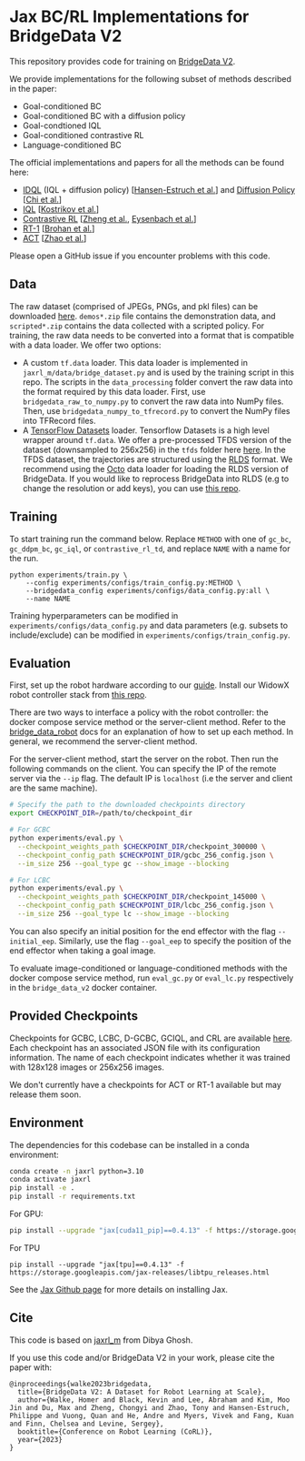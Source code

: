 # Jax BC/RL Implementations for BridgeData V2

This repository provides code for training on [BridgeData V2](https://rail-berkeley.github.io/bridgedata/).

We provide implementations for the following subset of methods described in the paper:

- Goal-conditioned BC
- Goal-conditioned BC with a diffusion policy 
- Goal-condtioned IQL
- Goal-conditioned contrastive RL 
- Language-conditioned BC

The official implementations and papers for all the methods can be found here:
- [IDQL](https://github.com/philippe-eecs/IDQL) (IQL + diffusion policy) [[Hansen-Estruch et al.](https://github.com/philippe-eecs/IDQL)] and [Diffusion Policy](https://diffusion-policy.cs.columbia.edu/) [[Chi et al.](https://diffusion-policy.cs.columbia.edu/)]
- [IQL](https://github.com/ikostrikov/implicit_q_learning) [[Kostrikov et al.](https://arxiv.org/abs/2110.06169)]
- [Contrastive RL](https://chongyi-zheng.github.io/stable_contrastive_rl/) [[Zheng et al.](https://arxiv.org/abs/2306.03346), [Eysenbach et al.](https://arxiv.org/abs/2206.07568)]
- [RT-1](https://github.com/google-research/robotics_transformer) [[Brohan et al.](https://arxiv.org/abs/2212.06817)]
- [ACT](https://github.com/tonyzhaozh/act) [[Zhao et al.](https://arxiv.org/abs/2304.13705)]

Please open a GitHub issue if you encounter problems with this code. 

## Data 
The raw dataset (comprised of JPEGs, PNGs, and pkl files) can be downloaded [here](https://rail.eecs.berkeley.edu/datasets/bridge_release/data/). `demos*.zip` file contains the demonstration data, and `scripted*.zip` contains the data collected with a scripted policy. For training, the raw data needs to be converted into a format that is compatible with a data loader. We offer two options:

- A custom `tf.data` loader. This data loader is implemented in `jaxrl_m/data/bridge_dataset.py` and is used by the training script in this repo. The scripts in the `data_processing` folder convert the raw data into the format required by this data loader. First, use `bridgedata_raw_to_numpy.py` to convert the raw data into NumPy files. Then, use `bridgedata_numpy_to_tfrecord.py` to convert the NumPy files into TFRecord files. 
- A [TensorFlow Datasets](https://www.tensorflow.org/datasets/catalog/overview) loader. Tensorflow Datasets is a high level wrapper around `tf.data`. We offer a pre-processed TFDS version of the dataset (downsampled to 256x256) in the `tfds` folder here [here](https://rail.eecs.berkeley.edu/datasets/bridge_release/data/). In the TFDS dataset, the trajectories are structured using the [RLDS](https://github.com/google-research/rlds) format. We recommend using the [Octo](https://github.com/octo-models/octo) data loader for loading the RLDS version of BridgeData. If you would like to reprocess BridgeData into RLDS (e.g to change the resolution or add keys), you can use [this repo](https://github.com/kpertsch/bridge_rlds_builder/tree/convert_from_raw).

## Training

To start training run the command below. Replace `METHOD` with one of `gc_bc`, `gc_ddpm_bc`, `gc_iql`, or `contrastive_rl_td`, and replace `NAME` with a name for the run. 

```
python experiments/train.py \
    --config experiments/configs/train_config.py:METHOD \
    --bridgedata_config experiments/configs/data_config.py:all \
    --name NAME
```

Training hyperparameters can be modified in `experiments/configs/data_config.py` and data parameters (e.g. subsets to include/exclude) can be modified in `experiments/configs/train_config.py`. 

## Evaluation

First, set up the robot hardware according to our [guide](https://docs.google.com/document/d/1si-6cTElTWTgflwcZRPfgHU7-UwfCUkEztkH3ge5CGc/edit?usp=sharing). Install our WidowX robot controller stack from [this repo](https://github.com/rail-berkeley/bridge_data_robot).

There are two ways to interface a policy with the robot controller: the docker compose service method or the server-client method. Refer to the [bridge_data_robot](https://github.com/rail-berkeley/bridge_data_robot) docs for an explanation of how to set up each method. In general, we recommend the server-client method.

For the server-client method, start the server on the robot. Then run the following commands on the client. You can specify the IP of the remote server via the `--ip` flag. The default IP is `localhost` (i.e the server and client are the same machine). 

```bash
# Specify the path to the downloaded checkpoints directory
export CHECKPOINT_DIR=/path/to/checkpoint_dir

# For GCBC
python experiments/eval.py \
  --checkpoint_weights_path $CHECKPOINT_DIR/checkpoint_300000 \
  --checkpoint_config_path $CHECKPOINT_DIR/gcbc_256_config.json \
  --im_size 256 --goal_type gc --show_image --blocking

# For LCBC
python experiments/eval.py \
  --checkpoint_weights_path $CHECKPOINT_DIR/checkpoint_145000 \
  --checkpoint_config_path $CHECKPOINT_DIR/lcbc_256_config.json \
  --im_size 256 --goal_type lc --show_image --blocking
```

You can also specify an initial position for the end effector with the flag `--initial_eep`. Similarly, use the flag `--goal_eep` to specify the position of the end effector when taking a goal image.

To evaluate image-conditioned or language-conditioned methods with the docker compose service method, run `eval_gc.py` or `eval_lc.py` respectively in the `bridge_data_v2` docker container.

## Provided Checkpoints

Checkpoints for GCBC, LCBC, D-GCBC, GCIQL, and CRL are available [here](https://rail.eecs.berkeley.edu/datasets/bridge_release/checkpoints/). Each checkpoint has an associated JSON file with its configuration information. The name of each checkpoint indicates whether it was trained with 128x128 images or 256x256 images.

We don't currently have a checkpoints for ACT or RT-1 available but may release them soon. 

## Environment

The dependencies for this codebase can be installed in a conda environment:

```bash
conda create -n jaxrl python=3.10
conda activate jaxrl
pip install -e . 
pip install -r requirements.txt
```
For GPU:
```bash
pip install --upgrade "jax[cuda11_pip]==0.4.13" -f https://storage.googleapis.com/jax-releases/jax_cuda_releases.html
```

For TPU
```
pip install --upgrade "jax[tpu]==0.4.13" -f https://storage.googleapis.com/jax-releases/libtpu_releases.html
```
See the [Jax Github page](https://github.com/google/jax) for more details on installing Jax. 

## Cite

This code is based on [jaxrl_m](https://github.com/dibyaghosh/jaxrl_m) from Dibya Ghosh.

If you use this code and/or BridgeData V2 in your work, please cite the paper with:

```
@inproceedings{walke2023bridgedata,
  title={BridgeData V2: A Dataset for Robot Learning at Scale},
  author={Walke, Homer and Black, Kevin and Lee, Abraham and Kim, Moo Jin and Du, Max and Zheng, Chongyi and Zhao, Tony and Hansen-Estruch, Philippe and Vuong, Quan and He, Andre and Myers, Vivek and Fang, Kuan and Finn, Chelsea and Levine, Sergey},
  booktitle={Conference on Robot Learning (CoRL)},
  year={2023}
}
```
